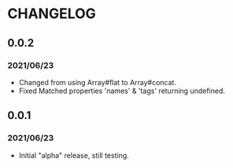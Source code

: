 # CHANGELOG

## 0.0.2
### 2021/06/23

- Changed from using Array#flat to Array#concat.
- Fixed Matched properties 'names' & 'tags' returning undefined.

## 0.0.1
### 2021/06/23

- Initial "alpha" release, still testing.